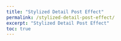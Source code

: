 ```yaml
---
title: "Stylized Detail Post Effect"
permalink: /stylized-detail-post-effect/
excerpt: "Stylized Detail Post Effect"
toc: true
---
```


